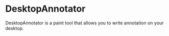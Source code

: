 # DesktopAnnotator
DesktopAnnotator is a paint tool that allows you to write annotation on your desktop.
